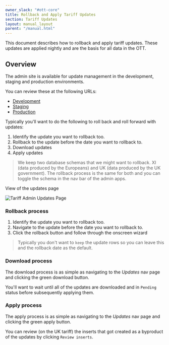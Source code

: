 ```yaml
---
owner_slack: "#ott-core"
title: Rollback and Apply Tariff Updates
section: Tariff Updates
layout: manual_layout
parent: "/manual.html"
---
```


This document describes how to rollback and apply tariff updates. These updates
are applied nightly and are the basis for all data in the OTT.

## Overview

The admin site is available for update management in the development, staging and production environments.

You can review these at the following URLs:

- [Development](https://admin.dev.trade-tariff.service.gov.uk)
- [Staging](https://admin.staging.trade-tariff.service.gov.uk)
- [Production](https://admin.trade-tariff.service.gov.uk)

Typically you'll want to do the following to roll back and roll forward with updates:

1. Identify the update you want to rollback too.
2. Rollback to the update before the date you want to rollback to.
3. Download updates
4. Apply updates

> We keep two database schemas that we might want to rollback. XI (data produced by the Europeans) and UK (data produced by the UK government). The rollback process is the same for both and you can toggle the schema in the nav bar of the admin apps.

View of the updates page

![Tariff Admin Updates Page](images/tariff-updates-page.png)

### Rollback process

1. Identify the update you want to rollback too.
2. Navigate to the update before the date you want to rollback to.
3. Click the rollback button and follow through the onscreen wizard

> Typically you don't want to `keep` the update rows so you can leave this and the
rollback date as the default.

### Download process

The download process is as simple as navigating to the *Updates* nav page and clicking the green download button.

You'll want to wait until all of the updates are downloaded and in `Pending` status before subsequently applying them.

### Apply process

The apply process is as simple as navigating to the *Updates* nav page and clicking the green apply button.

You can review (on the UK tariff) the inserts that got created as a byproduct of the updates by clicking `Review inserts`.
